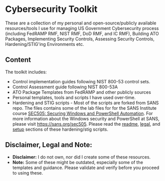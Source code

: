 # Cybersecurity Toolkit

These are a collection of my personal and open-source/publicly available resources/tools I use for managing US Government Cybersecurity process (including FedRAMP RMF, NIST RMF, DoD RMF, and IC RMF), Building ATO Packages, Implementing Security Controls, Assessing Security Controls, Hardening/STIG'ing Environments etc.

## Content

The toolkit includes:
- Control implementation guides following NIST 800-53 control sets.
- Control Assessment guide following NIST 800-53A
- ATO Package Templates from FedRAMP and other publicly sources
- Personal templates, tools and scripts I have used over-time.
- Hardening and STIG scripts - Most of the scripts are forked from SANS repo. The files contains some of the lab files for for the SANS Institute course [SEC505: Securing Windows and PowerShell Automation](https://sans.org/sec505). For more information about the Windows security and PowerShell at SANS, please visit https://sans.org/sec505. Please read the [readme](https://github.com/iwazirijr/cybersecurity-toolkit/tree/master/stigs-hardening-scripts#readme), [legal](https://github.com/iwazirijr/cybersecurity-toolkit/blob/master/stigs-hardening-scripts/legal.md), and [setup](https://github.com/iwazirijr/USGov-Cybersecurity-RMF-Toolkit/blob/master/stigs-hardening-scripts/setup.md) sections of these hardening/stig scripts.

## Disclaimer, Legal and Note:

- **Disclaimer:** I do not own, nor did I create some of these resources.
- **Note:** Some of these might be outdated, especially some of the templates and guidance. Please validate and verify before you proceed to using these.
